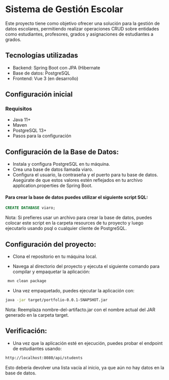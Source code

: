 # Sistema de Gestión Escolar

Este proyecto tiene como objetivo ofrecer una solución para la gestión de datos escolares, permitiendo realizar operaciones CRUD sobre entidades como estudiantes, profesores, grados y asignaciones de estudiantes a grados.
## Tecnologías utilizadas

- Backend: Spring Boot con JPA (Hibernate
- Base de datos: PostgreSQL
- Frontend: Vue 3 (en desarrollo)

##  Configuración inicial
### Requisitos
- Java 11+
- Maven
- PostgreSQL 13+
- Pasos para la configuración

## Configuración de la Base de Datos:

- Instala y configura PostgreSQL en tu máquina.
- Crea una base de datos llamada viaro.
- Configura el usuario, la contraseña y el puerto para tu base de datos. Asegúrate de que estos valores estén reflejados en tu archivo application.properties de Spring Boot.

#### Para crear la base de datos puedes utilizar el siguiente script SQL:

```sql
CREATE DATABASE viaro;
```
Nota: Si prefieres usar un archivo para crear la base de datos, puedes colocar este script en la carpeta resources de tu proyecto y luego ejecutarlo usando psql o cualquier cliente de PostgreSQL.

## Configuración del proyecto:

- Clona el repositorio en tu máquina local.

- Navega al directorio del proyecto y ejecuta el siguiente comando para compilar y empaquetar la aplicación:


```bash 
 mvn clean package
```


- Una vez empaquetado, puedes ejecutar la aplicación con:


```bash 
java -jar target/portfolio-0.0.1-SNAPSHOT.jar
```

Nota: Reemplaza nombre-del-artifacto.jar con el nombre actual del JAR generado en la carpeta target.

## Verificación:

- Una vez que la aplicación esté en ejecución, puedes probar el endpoint de estudiantes usando:

```bash 
http://localhost:8080/api/students
```

Esto debería devolver una lista vacía al inicio, ya que aún no hay datos en la base de datos.


